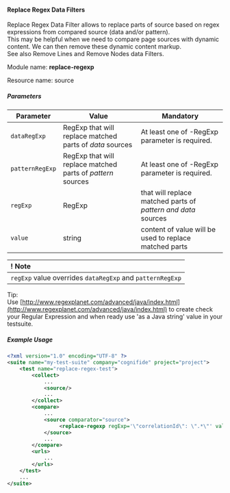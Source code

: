 #### Replace Regex Data Filters

Replace Regex Data Filter allows to replace parts of source based on regex expressions from compared source (data and/or pattern).   
This may be helpful when we need to compare page sources with dynamic content. We can then remove these dynamic content markup.  
See also Remove Lines and Remove Nodes data Filters.

Module name: **replace-regexp**

Resource name: source

##### Parameters

| Parameter | Value | Mandatory |
| --------- | ----- | --------- |
| `dataRegExp` |RegExp that will replace matched parts of *data* sources  | At least one of -RegExp parameter is required. |
| `patternRegExp` | RegExp that will replace matched parts of *pattern* sources | At least one of -RegExp parameter is required. |
| `regExp` | RegExp | that will replace matched parts of  *pattern and data* sources | At least one of -RegExp parameter is required. |
| `value` | string | content of value will be used to replace matched parts| no, default: ""|

| ! Note |
|:------ |
| `regExp` value overrides `dataRegExp` and `patternRegExp` |

Tip:  
Use [http://www.regexplanet.com/advanced/java/index.html](http://www.regexplanet.com/advanced/java/index.html) to create  check your Regular Expression and when ready use 'as a Java string' value in your testsuite.

##### Example Usage

```xml
<?xml version="1.0" encoding="UTF-8" ?>
<suite name="my-test-suite" company="cognifide" project="project">
    <test name="replace-regex-test">
        <collect>
            ...
            <source/>
            ...
        </collect>
        <compare>
            ...
            <source comparator="source">
                 <replace-regexp regExp='\"correlationId\": \".*\"' value="."/>
            </source>
            ...
        </compare>
        <urls>
            ...
        </urls>
    </test>
    ...
</suite>
```
